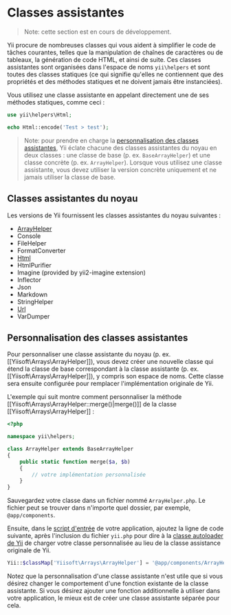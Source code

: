 Classes assistantes
===================

> Note: cette section est en cours de développement.

Yii procure de nombreuses classes qui vous aident à simplifier le code de tâches courantes, telles que la manipulation de chaînes de caractères ou de tableaux, la génération de code HTML, et ainsi de suite. Ces classes assistantes sont organisées dans l'espace de noms `yii\helpers` et sont toutes des classes statiques (ce qui signifie qu'elles ne contiennent que des propriétés et des méthodes statiques et ne doivent jamais être instanciées).

Vous utilisez une classe assistante en appelant directement une de ses méthodes statiques, comme ceci :

```php
use yii\helpers\Html;

echo Html::encode('Test > test');
```

> Note: pour prendre en charge la [personnalisation des classes assistantes](#customizing-helper-classes), Yii éclate chacune des classes assistantes du noyau en deux classes : une classe de base (p. ex. `BaseArrayHelper`) et une classe concrète (p. ex. `ArrayHelper`). Lorsque vous utilisez une classe assistante, vous devez utiliser la version concrète uniquement et ne jamais utiliser la classe de base.


Classes assistantes du noyau
----------------------------

Les versions de Yii fournissent les classes assistantes du noyau suivantes :

- [ArrayHelper](helper-array.md)
- Console
- FileHelper
- FormatConverter
- [Html](helper-html.md)
- HtmlPurifier
- Imagine (provided by yii2-imagine extension)
- Inflector
- Json
- Markdown
- StringHelper
- [Url](helper-url.md)
- VarDumper


Personnalisation des classes assistantes <span id="customizing-helper-classes"></span>
----------------------------------------

Pour personnaliser une classe assistante du noyau (p. ex. [[Yiisoft\Arrays\ArrayHelper]]), vous devez créer une nouvelle classe qui étend la classe de base correspondant à la classe assistante (p. ex. [[Yiisoft\Arrays\ArrayHelper]]), y compris son espace de noms. Cette classe sera ensuite configurée pour remplacer l'implémentation originale de Yii.

L'exemple qui suit montre comment personnaliser la méthode [[Yiisoft\Arrays\ArrayHelper::merge()|merge()]] de la classe [[Yiisoft\Arrays\ArrayHelper]] :

```php
<?php

namespace yii\helpers;

class ArrayHelper extends BaseArrayHelper
{
    public static function merge($a, $b)
    {
        // votre implémentation personnalisée
    }
}
```

Sauvegardez votre classe dans un fichier nommé `ArrayHelper.php`. Le fichier peut se trouver dans n'importe quel dossier, par exemple, `@app/components`.

Ensuite, dans le [script d'entrée](structure-entry-scripts.md) de votre application, ajoutez la ligne de code suivante, après l'inclusion du fichier `yii.php` pour dire à la [classe autoloader de Yii](concept-autoloading.md) de charger votre classe personnalisée au lieu de la classe assistance originale de Yii. 

```php
Yii::$classMap['Yiisoft\Arrays\ArrayHelper'] = '@app/components/ArrayHelper.php';
```

Notez que la personnalisation d'une classe assistante n'est utile que si vous désirez changer le comportement d'une fonction existante de la classe assistante. Si vous désirez ajouter une fonction additionnelle à utiliser dans votre application, le mieux est de créer une classe assistante séparée pour cela.
